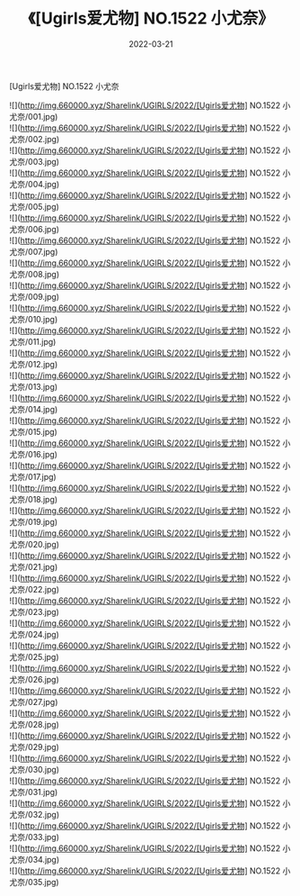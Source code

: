 ﻿---
layout: post
title:  《[Ugirls爱尤物] NO.1522 小尤奈》
date:   2022-03-21
img: http://img.660000.xyz/Sharelink/UGIRLS/2022/[Ugirls爱尤物] NO.1522 小尤奈/000.jpg
categories: [美女, 清纯, 唯美]
---

[Ugirls爱尤物] NO.1522 小尤奈

 ![](http://img.660000.xyz/Sharelink/UGIRLS/2022/[Ugirls爱尤物] NO.1522 小尤奈/001.jpg) <br>![](http://img.660000.xyz/Sharelink/UGIRLS/2022/[Ugirls爱尤物] NO.1522 小尤奈/002.jpg) <br>![](http://img.660000.xyz/Sharelink/UGIRLS/2022/[Ugirls爱尤物] NO.1522 小尤奈/003.jpg) <br>![](http://img.660000.xyz/Sharelink/UGIRLS/2022/[Ugirls爱尤物] NO.1522 小尤奈/004.jpg) <br>![](http://img.660000.xyz/Sharelink/UGIRLS/2022/[Ugirls爱尤物] NO.1522 小尤奈/005.jpg) <br>![](http://img.660000.xyz/Sharelink/UGIRLS/2022/[Ugirls爱尤物] NO.1522 小尤奈/006.jpg) <br>![](http://img.660000.xyz/Sharelink/UGIRLS/2022/[Ugirls爱尤物] NO.1522 小尤奈/007.jpg) <br>![](http://img.660000.xyz/Sharelink/UGIRLS/2022/[Ugirls爱尤物] NO.1522 小尤奈/008.jpg) <br>![](http://img.660000.xyz/Sharelink/UGIRLS/2022/[Ugirls爱尤物] NO.1522 小尤奈/009.jpg) <br>![](http://img.660000.xyz/Sharelink/UGIRLS/2022/[Ugirls爱尤物] NO.1522 小尤奈/010.jpg) <br>![](http://img.660000.xyz/Sharelink/UGIRLS/2022/[Ugirls爱尤物] NO.1522 小尤奈/011.jpg) <br>![](http://img.660000.xyz/Sharelink/UGIRLS/2022/[Ugirls爱尤物] NO.1522 小尤奈/012.jpg) <br>![](http://img.660000.xyz/Sharelink/UGIRLS/2022/[Ugirls爱尤物] NO.1522 小尤奈/013.jpg) <br>![](http://img.660000.xyz/Sharelink/UGIRLS/2022/[Ugirls爱尤物] NO.1522 小尤奈/014.jpg) <br>![](http://img.660000.xyz/Sharelink/UGIRLS/2022/[Ugirls爱尤物] NO.1522 小尤奈/015.jpg) <br>![](http://img.660000.xyz/Sharelink/UGIRLS/2022/[Ugirls爱尤物] NO.1522 小尤奈/016.jpg) <br>![](http://img.660000.xyz/Sharelink/UGIRLS/2022/[Ugirls爱尤物] NO.1522 小尤奈/017.jpg) <br>![](http://img.660000.xyz/Sharelink/UGIRLS/2022/[Ugirls爱尤物] NO.1522 小尤奈/018.jpg) <br>![](http://img.660000.xyz/Sharelink/UGIRLS/2022/[Ugirls爱尤物] NO.1522 小尤奈/019.jpg) <br>![](http://img.660000.xyz/Sharelink/UGIRLS/2022/[Ugirls爱尤物] NO.1522 小尤奈/020.jpg) <br>![](http://img.660000.xyz/Sharelink/UGIRLS/2022/[Ugirls爱尤物] NO.1522 小尤奈/021.jpg) <br>![](http://img.660000.xyz/Sharelink/UGIRLS/2022/[Ugirls爱尤物] NO.1522 小尤奈/022.jpg) <br>![](http://img.660000.xyz/Sharelink/UGIRLS/2022/[Ugirls爱尤物] NO.1522 小尤奈/023.jpg) <br>![](http://img.660000.xyz/Sharelink/UGIRLS/2022/[Ugirls爱尤物] NO.1522 小尤奈/024.jpg) <br>![](http://img.660000.xyz/Sharelink/UGIRLS/2022/[Ugirls爱尤物] NO.1522 小尤奈/025.jpg) <br>![](http://img.660000.xyz/Sharelink/UGIRLS/2022/[Ugirls爱尤物] NO.1522 小尤奈/026.jpg) <br>![](http://img.660000.xyz/Sharelink/UGIRLS/2022/[Ugirls爱尤物] NO.1522 小尤奈/027.jpg) <br>![](http://img.660000.xyz/Sharelink/UGIRLS/2022/[Ugirls爱尤物] NO.1522 小尤奈/028.jpg) <br>![](http://img.660000.xyz/Sharelink/UGIRLS/2022/[Ugirls爱尤物] NO.1522 小尤奈/029.jpg) <br>![](http://img.660000.xyz/Sharelink/UGIRLS/2022/[Ugirls爱尤物] NO.1522 小尤奈/030.jpg) <br>![](http://img.660000.xyz/Sharelink/UGIRLS/2022/[Ugirls爱尤物] NO.1522 小尤奈/031.jpg) <br>![](http://img.660000.xyz/Sharelink/UGIRLS/2022/[Ugirls爱尤物] NO.1522 小尤奈/032.jpg) <br>![](http://img.660000.xyz/Sharelink/UGIRLS/2022/[Ugirls爱尤物] NO.1522 小尤奈/033.jpg) <br>![](http://img.660000.xyz/Sharelink/UGIRLS/2022/[Ugirls爱尤物] NO.1522 小尤奈/034.jpg) <br>![](http://img.660000.xyz/Sharelink/UGIRLS/2022/[Ugirls爱尤物] NO.1522 小尤奈/035.jpg) <br>